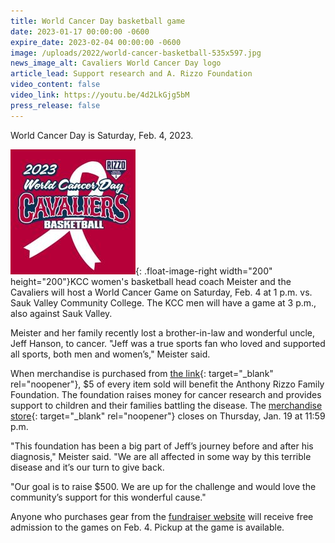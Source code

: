 ```yaml
---
title: World Cancer Day basketball game
date: 2023-01-17 00:00:00 -0600
expire_date: 2023-02-04 00:00:00 -0600
image: /uploads/2022/world-cancer-basketball-535x597.jpg
news_image_alt: Cavaliers World Cancer Day logo
article_lead: Support research and A. Rizzo Foundation
video_content: false
video_link: https://youtu.be/4d2LkGjg5bM
press_release: false
---
```

World Cancer Day is Saturday, Feb. 4, 2023.

![](/uploads/2022/world-cancer-basketball-200x200.jpg){: .float-image-right width="200" height="200"}KCC women's basketball head coach Meister and the Cavaliers will host a World Cancer Game on Saturday, Feb. 4 at 1 p.m. vs. Sauk Valley Community College. The KCC men will have a game at 3 p.m., also against Sauk Valley.

Meister and her family recently lost a brother-in-law and wonderful uncle, Jeff Hanson, to cancer. "Jeff was a true sports fan who loved and supported all sports, both men and women’s," Meister said.

When merchandise is purchased from [the link](https://fastlanewraps-f2bf48f0-1356-4228-ae03-6a72e2cb13e6.printavo.com/merch/kcc-world-cancer-day-fundraiser?fbclid=IwAR2yxR03MCVTZE3cVvbnKoUv8DklezdE4_kZI7ky2klS2JyQGaAhepeqIRo){: target="_blank" rel="noopener"}, $5 of every item sold will benefit the Anthony Rizzo Family Foundation. The foundation raises money for cancer research and provides support to children and their families battling the disease. The [merchandise store](https://fastlanewraps-f2bf48f0-1356-4228-ae03-6a72e2cb13e6.printavo.com/merch/kcc-world-cancer-day-fundraiser?fbclid=IwAR2yxR03MCVTZE3cVvbnKoUv8DklezdE4_kZI7ky2klS2JyQGaAhepeqIRo){: target="_blank" rel="noopener"} closes on Thursday, Jan. 19 at 11:59 p.m.

"This foundation has been a big part of Jeff’s journey before and after his diagnosis," Meister said. "We are all affected in some way by this terrible disease and it’s our turn to give back.

"Our goal is to raise $500. We are up for the challenge and would love the community’s support for this wonderful cause."

Anyone who purchases gear from the [fundraiser website](https://fastlanewraps-f2bf48f0-1356-4228-ae03-6a72e2cb13e6.printavo.com/merch/kcc-world-cancer-day-fundraiser?fbclid=IwAR2yxR03MCVTZE3cVvbnKoUv8DklezdE4_kZI7ky2klS2JyQGaAhepeqIRo) will receive free admission to the games on Feb. 4. Pickup at the game is available.&nbsp;